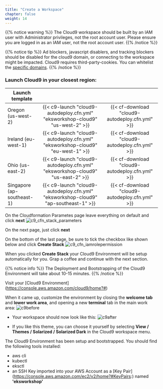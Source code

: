 ```yaml
---
title: "Create a Workspace"
chapter: false
weight: 14
---
```


{{% notice warning %}}
The Cloud9 workspace should be built by an IAM user with Administrator privileges,
not the root account user. Please ensure you are logged in as an IAM user, not the root
account user.
{{% /notice %}}

{{% notice tip %}}
Ad blockers, javascript disablers, and tracking blockers should be disabled for
the cloud9 domain, or connecting to the workspace might be impacted.
Cloud9 requires third-party-cookies. You can whitelist the [specific domains]( https://docs.aws.amazon.com/cloud9/latest/user-guide/troubleshooting.html#troubleshooting-env-loading).
{{% /notice %}}

### Launch Cloud9 in your closest region:
| Launch template |  |  |
| ------ |:------:|:--------:|
| Oregon (us-west-2) |  {{< c9-launch "cloud9-autodeploy.cfn.yml" "eksworkshop-cloud9" "us-west-2" >}} | {{< cf-download "cloud9-autodeploy.cfn.yml" >}}  |
| Ireland (eu-west-1) |  {{< c9-launch "cloud9-autodeploy.cfn.yml" "eksworkshop-cloud9" "eu-west-1" >}} | {{< cf-download "cloud9-autodeploy.cfn.yml" >}}  |
| Ohio (us-east-2) |  {{< c9-launch "cloud9-autodeploy.cfn.yml" "eksworkshop-cloud9" "us-east-2" >}} | {{< cf-download "cloud9-autodeploy.cfn.yml" >}}  |
| Singapore (ap-southeast-1) |  {{< c9-launch "cloud9-autodeploy.cfn.yml" "eksworkshop-cloud9" "ap-southeast-1" >}} | {{< cf-download "cloud9-autodeploy.cfn.yml" >}}  |

On the Cloudformation Parametes page leave everything on default and click **next**
![c9_cfn_stack_parameters](/images/c9_cfn_stack_parameters.png)

On the next page, just click **next**

On the bottom of the last page, be sure to tick the checkbox like shown below and click **Create Stack**
![c9_cfn_iamrolepermission](/images/c9_cfn_iamrolepermission.png)

When you clicked **Create Stack** your Cloud9 Environment will be setup automatically for you. Grap a coffee and continue with the next section. 

{{% notice info %}}
The Deployment and Bootstrapping of the Cloud9 Environment will take about 10-15 minutes. 
{{% /notice %}}

Visit your [Cloud9 Environment] (https://console.aws.amazon.com/cloud9/home?#)

When it came up, customize the environment by closing the **welcome tab**
and **lower work area**, and opening a new **terminal** tab in the main work area:
![c9before](/images/c9before.png)

- Your workspace should now look like this:
![c9after](/images/c9after.png)

- If you like this theme, you can choose it yourself by selecting **View / Themes / Solarized / Solarized Dark**
in the Cloud9 workspace menu.


The Cloud9 Environment has been setup and bootstrapped. You should find the following tools installed:

- aws cli
- kubectl 
- eksctl 
- an SSH Key imported into your AWS Account as a [Key Pair] (https://console.aws.amazon.com/ec2/v2/home?#KeyPairs:) named **'eksworkshop'**
